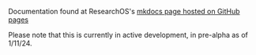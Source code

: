 Documentation found at ResearchOS's [mkdocs page hosted on GitHub pages](https://researchos.github.io/ResearchOS/)

Please note that this is currently in active development, in pre-alpha as of 1/11/24.